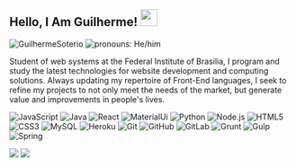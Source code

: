 <h2>Hello, I Am Guilherme! <img src="https://raw.githubusercontent.com/aemmadi/aemmadi/master/wave.gif" width="30px"></h2>
<p tex-Align="center">
<img src="https://komarev.com/ghpvc/?username=NaionaraRamos" alt="GuilhermeSoterio" /> <img src="https://img.shields.io/badge/Pronouns-He%2FHim-green" alt="pronouns: He/him" /> </p>
Student of web systems at the Federal Institute of Brasilia, I program and study the latest technologies for website development and computing solutions. Always updating my repertoire of Front-End languages, I seek to refine my projects to not only meet the needs of the market, but generate value and improvements in people's lives.

![JavaScript](https://img.shields.io/badge/-JavaScript-black?style=flat-square&logo=javascript)
![Java](https://img.shields.io/badge/-java-E34A86?style=flat-square&logo=java)
![React](https://img.shields.io/badge/-React-black?style=flat-square&logo=react)
![MaterialUi](https://img.shields.io/badge/-Material_Ui-0081CB?style=flat-square&logo=material-Ui)
![Python](https://img.shields.io/badge/-Python-black?style=flat-square&logo=Python)
![Node.js](https://img.shields.io/badge/-Node.js-red?style=flat-square&logo=Node.js)
![HTML5](https://img.shields.io/badge/-HTML5-E34F26?style=flat-square&logo=html5&logoColor=white)
![CSS3](https://img.shields.io/badge/-CSS3-1572B6?style=flat-square&logo=css3)
![MySQL](https://img.shields.io/badge/-MySQL-black?style=flat-square&logo=mysql)
![Heroku](https://img.shields.io/badge/-Heroku-430098?style=flat-square&logo=heroku)
![Git](https://img.shields.io/badge/-Git-black?style=flat-square&logo=git)
![GitHub](https://img.shields.io/badge/-GitHub-181717?style=flat-square&logo=github)
![GitLab](https://img.shields.io/badge/-GitLab-FCA121?style=flat-square&logo=gitlab)
![Grunt](https://img.shields.io/badge/-Grunt-b85000?style=flat-square&logo=Grunt)
![Gulp](https://img.shields.io/badge/-Gulp-white?style=flat-square&logo=Gulp)
![Spring](https://img.shields.io/badge/-Spring-c0e5b3?style=flat-square&logo=spring)
<p tex-Align="center">
  <img src="https://github-readme-stats.vercel.app/api?username=GuilhermeSoterio&show_icons=true&theme=tokyonight">
  <img src="https://github-readme-stats.vercel.app/api/top-langs/?username=GuilhermeSoterio&layout=compact&theme=tokyonight">
 </p>
